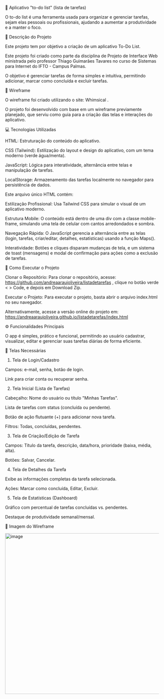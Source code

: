 
📝 Aplicativo "to-do list" (lista de tarefas)

O to-do list é uma ferramenta usada para organizar e gerenciar tarefas, sejam elas pessoais ou profissionais, ajudando a aumentar a produtividade e a manter o foco.


📌 Descrição do Projeto

Este projeto tem por objetivo a criação de um aplicativo To-Do List.

Este projeto foi criado como parte da disciplina de Projeto de Interface Web ministrada pelo professor Thiago Guimarães Tavares no curso de Sistemas para Internet do IFTO - Campus Palmas.

O objetivo é gerenciar tarefas de forma simples e intuitiva, permitindo adicionar, marcar como concluída e excluir tarefas.


🎨 Wireframe

O wireframe foi criado utilizando o site: Whimsical
.

O projeto foi desenvolvido com base em um wireframe previamente planejado, que serviu como guia para a criação das telas e interações do aplicativo.


💻 Tecnologias Utilizadas

HTML: Estruturação do conteúdo do aplicativo.

CSS (Tailwind): Estilização do layout e design do aplicativo, com um tema moderno (verde água/menta).

JavaScript: Lógica para interatividade, alternância entre telas e manipulação de tarefas.

LocalStorage: Armazenamento das tarefas localmente no navegador para persistência de dados.

Este arquivo único HTML contém:

Estilização Profissional: Usa Tailwind CSS para simular o visual de um aplicativo moderno.

Estrutura Mobile: O conteúdo está dentro de uma div com a classe mobile-frame, simulando uma tela de celular com cantos arredondados e sombra.

Navegação Rápida: O JavaScript gerencia a alternância entre as telas (login, tarefas, criar/editar, detalhes, estatísticas) usando a função Maps().

Interatividade: Botões e cliques disparam mudanças de tela, e um sistema de toast (mensagens) e modal de confirmação para ações como a exclusão de tarefas.


🚀 Como Executar o Projeto

Clonar o Repositório:
Para clonar o repositório, acesse: https://github.com/andreaaraujoliveira/listadetarefas
, clique no botão verde < > Code, e depois em Download Zip.

Executar o Projeto:
Para executar o projeto, basta abrir o arquivo index.html no seu navegador.

Alternativamente, acesse a versão online do projeto em:
https://andreaaraujoliveira.github.io/listadetarefas/index.html


⚙️ Funcionalidades Principais

O app é simples, prático e funcional, permitindo ao usuário cadastrar, visualizar, editar e gerenciar suas tarefas diárias de forma eficiente.

📱 Telas Necessárias
1. Tela de Login/Cadastro

Campos: e-mail, senha, botão de login.

Link para criar conta ou recuperar senha.

2. Tela Inicial (Lista de Tarefas)

Cabeçalho: Nome do usuário ou título "Minhas Tarefas".

Lista de tarefas com status (concluída ou pendente).

Botão de ação flutuante (+) para adicionar nova tarefa.

Filtros: Todas, concluídas, pendentes.

3. Tela de Criação/Edição de Tarefa

Campos: Título da tarefa, descrição, data/hora, prioridade (baixa, média, alta).

Botões: Salvar, Cancelar.

4. Tela de Detalhes da Tarefa

Exibe as informações completas da tarefa selecionada.

Ações: Marcar como concluída, Editar, Excluir.

5. Tela de Estatísticas (Dashboard)

Gráfico com percentual de tarefas concluídas vs. pendentes.

Destaque de produtividade semanal/mensal.


📸 Imagem do Wireframe

<img width="1549" height="526" alt="image" src="https://github.com/user-attachments/assets/c8f20c27-9091-459d-8339-5839e71ab635" />


